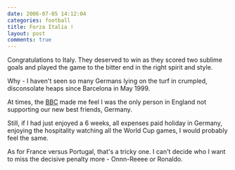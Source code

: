 ```yaml
---
date: 2006-07-05 14:12:04
categories: football
title: Forza Italia !
layout: post
comments: true
---
```

Congratulations to Italy. They deserved to win as they scored two
sublime goals and played the game to the bitter end in the right spirit
and style.

Why - I haven't seen so many Germans lying on the turf in crumpled,
disconsolate heaps since Barcelona in May 1999.

At times, the
[BBC](http://www.bbc.co.uk/blogs/worldcup/2006/07/why_i_want_germany_to_win_the.html)
made me feel I was the only person in England not supporting our new
best friends, Germany.

Still, if I had just enjoyed a 6 weeks, all expenses paid holiday in
Germany, enjoying the hospitality watching all the World Cup games, I
would probably feel the same.

As for France versus Portugal, that's a tricky one. I can't decide who I
want to miss the decisive penalty more - Onnn-Reeee or Ronaldo.
